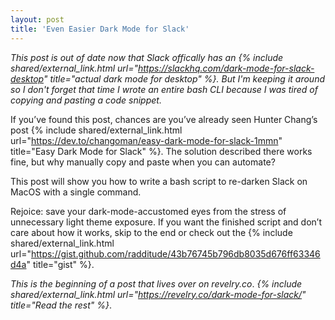 ```yaml
---
layout: post
title: 'Even Easier Dark Mode for Slack'
---
```


_This post is out of date now that Slack offically has an
{% include shared/external_link.html url="https://slackhq.com/dark-mode-for-slack-desktop" title="actual dark mode for desktop" %}.
But I'm keeping it around so I don't forget that time I wrote an entire bash CLI
because I was tired of copying and pasting a code snippet._

If you’ve found this post, chances are you’ve already seen Hunter Chang’s post
{% include shared/external_link.html url="https://dev.to/changoman/easy-dark-mode-for-slack-1mmn" title="Easy Dark Mode for Slack" %}.
The solution described there works fine, but why manually copy and paste when
you can automate?

This post will show you how to write a bash script to re-darken Slack on MacOS
with a single command.

Rejoice: save your dark-mode-accustomed eyes from the stress of unnecessary
light theme exposure. If you want the finished script and don’t care about how
it works, skip to the end or check out the
{% include shared/external_link.html url="https://gist.github.com/radditude/43b76745b796db8035d676ff63346d4a" title="gist" %}.

_This is the beginning of a post that lives over on revelry.co_.
_{% include shared/external_link.html url="https://revelry.co/dark-mode-for-slack/" title="Read the rest" %}_.
